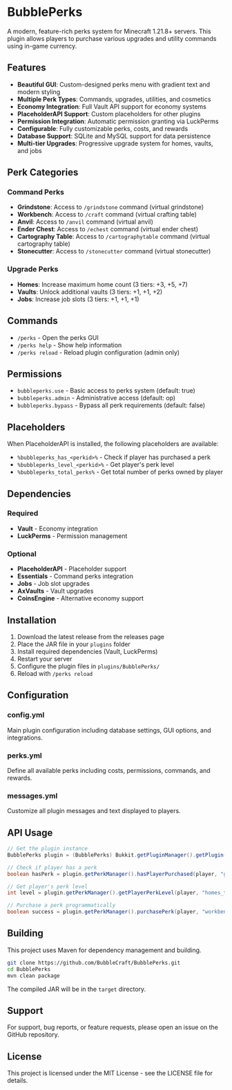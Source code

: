 # BubblePerks

A modern, feature-rich perks system for Minecraft 1.21.8+ servers. This plugin allows players to purchase various upgrades and utility commands using in-game currency.

## Features

- **Beautiful GUI**: Custom-designed perks menu with gradient text and modern styling
- **Multiple Perk Types**: Commands, upgrades, utilities, and cosmetics
- **Economy Integration**: Full Vault API support for economy systems
- **PlaceholderAPI Support**: Custom placeholders for other plugins
- **Permission Integration**: Automatic permission granting via LuckPerms
- **Configurable**: Fully customizable perks, costs, and rewards
- **Database Support**: SQLite and MySQL support for data persistence
- **Multi-tier Upgrades**: Progressive upgrade system for homes, vaults, and jobs

## Perk Categories

### Command Perks
- **Grindstone**: Access to `/grindstone` command (virtual grindstone)
- **Workbench**: Access to `/craft` command (virtual crafting table)
- **Anvil**: Access to `/anvil` command (virtual anvil)
- **Ender Chest**: Access to `/echest` command (virtual ender chest)
- **Cartography Table**: Access to `/cartographytable` command (virtual cartography table)
- **Stonecutter**: Access to `/stonecutter` command (virtual stonecutter)

### Upgrade Perks
- **Homes**: Increase maximum home count (3 tiers: +3, +5, +7)
- **Vaults**: Unlock additional vaults (3 tiers: +1, +1, +2)
- **Jobs**: Increase job slots (3 tiers: +1, +1, +1)

## Commands

- `/perks` - Open the perks GUI
- `/perks help` - Show help information
- `/perks reload` - Reload plugin configuration (admin only)

## Permissions

- `bubbleperks.use` - Basic access to perks system (default: true)
- `bubbleperks.admin` - Administrative access (default: op)
- `bubbleperks.bypass` - Bypass all perk requirements (default: false)

## Placeholders

When PlaceholderAPI is installed, the following placeholders are available:

- `%bubbleperks_has_<perkid>%` - Check if player has purchased a perk
- `%bubbleperks_level_<perkid>%` - Get player's perk level
- `%bubbleperks_total_perks%` - Get total number of perks owned by player

## Dependencies

### Required
- **Vault** - Economy integration
- **LuckPerms** - Permission management

### Optional
- **PlaceholderAPI** - Placeholder support
- **Essentials** - Command perks integration
- **Jobs** - Job slot upgrades
- **AxVaults** - Vault upgrades
- **CoinsEngine** - Alternative economy support

## Installation

1. Download the latest release from the releases page
2. Place the JAR file in your `plugins` folder
3. Install required dependencies (Vault, LuckPerms)
4. Restart your server
5. Configure the plugin files in `plugins/BubblePerks/`
6. Reload with `/perks reload`

## Configuration

### config.yml
Main plugin configuration including database settings, GUI options, and integrations.

### perks.yml
Define all available perks including costs, permissions, commands, and rewards.

### messages.yml
Customize all plugin messages and text displayed to players.

## API Usage

```java
// Get the plugin instance
BubblePerks plugin = (BubblePerks) Bukkit.getPluginManager().getPlugin("BubblePerks");

// Check if player has a perk
boolean hasPerk = plugin.getPerkManager().hasPlayerPurchased(player, "grindstone");

// Get player's perk level
int level = plugin.getPerkManager().getPlayerPerkLevel(player, "homes_tier1");

// Purchase a perk programmatically
boolean success = plugin.getPerkManager().purchasePerk(player, "workbench");
```

## Building

This project uses Maven for dependency management and building.

```bash
git clone https://github.com/BubbleCraft/BubblePerks.git
cd BubblePerks
mvn clean package
```

The compiled JAR will be in the `target` directory.

## Support

For support, bug reports, or feature requests, please open an issue on the GitHub repository.

## License

This project is licensed under the MIT License - see the LICENSE file for details.
